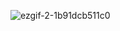 ![ezgif-2-1b91dcb511c0](https://user-images.githubusercontent.com/56773451/144022309-3aa0864d-20df-4379-a511-d4900d0afeb3.gif)
